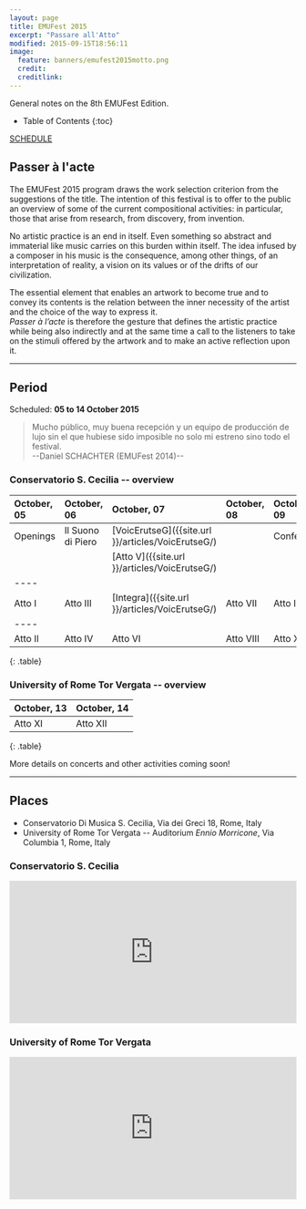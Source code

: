 ```yaml
---
layout: page
title: EMUFest 2015
excerpt: "Passare all'Atto"
modified: 2015-09-15T18:56:11
image:
  feature: banners/emufest2015motto.png
  credit: 
  creditlink: 
---
```


General notes on the 8th EMUFest Edition.

* Table of Contents
{:toc}

<div markdown="0">
  <a href="{{site.url }}/schedule"
    class="btn">SCHEDULE</a>
</div>

## Passer à l'acte

The EMUFest 2015 program draws the work  selection  criterion  from  the
suggestions of the title. The intention of this festival is to offer  to
the public an overview of some of the current compositional activities:
in particular, those that arise  from  research,  from  discovery,  from
invention.

No artistic practice is an end in itself. Even something so abstract and
immaterial like music carries on this burden  within  itself.  The  idea
infused by a composer in his  music  is  the  consequence,  among  other
things, of an interpretation of reality, a vision on its  values  or  of
the drifts of our civilization.

The essential element that enables an artwork  to  become  true  and  to
convey its contents is the relation between the inner necessity  of  the
artist and the choice of the way to express it.   
*Passer à l’acte*  is therefore the gesture that defines the artistic practice  while  being
also indirectly and at the same time a call to the listeners to  take
on the stimuli offered by the artwork and to make an  active  reflection
upon it.

<!-- “PASSARE ALL’ATTO”

(Passer à l’acte)

Il programma EMUfest 2015 ricava dalle suggestioni del titolo il criterio
di selezione delle opere e  intende offrire al pubblico una panoramica
delle attuali esperienze compositive: quelle che nascono dalla ricerca,
dalla scoperta, dall’invenzione.

Nessuna pratica artistica è fine solo a se stessa e anche la musica,
astratta e immateriale, porta in se questa responsabilità. L’idea è ciò che
il compositore incarna nella musica ma è pure la conseguenza di una
interpretazione della realtà, una visione dei valori o delle derive della
nostra civiltà.

L’elemento essenziale che permette ad un’opera d’arte di compiersi e di
trasmettere i suoi contenuti  è la correlazione tra la necessità interiore
dell’artista e la scelta del modo di esprimerla. *Passer à l’acte * è
dunque il gesto che definisce la pratica artistica ma, allo stesso tempo e
in modo indiretto, è anche l’esortazione per noi fruitori, a cogliere gli
stimoli offerti dall’opera e a rendere attiva la nostra riflessione. -->


<!-- ### **[Call for Works](/articles/callforworks)** -->

---

## Period

Scheduled: **05 to 14 October 2015**


> Mucho público, muy buena recepción y un equipo de producción de lujo sin el que hubiese sido imposible no solo mi estreno sino todo el festival.    
  --Daniel SCHACHTER (EMUFest 2014)--

### Conservatorio S. Cecilia -- overview

| October, 05 | October, 06   | October, 07 | October, 08 | October, 09 | October, 10 |
|:------------|:--------------|:------------|:------------|:------------|:------------|
| Openings   | Il Suono di Piero | [VoicErutseG]({{site.url }}/articles/VoicErutseG/) |   | Conference | Workshop |
|            |                | [Atto V]({{site.url }}/articles/VoicErutseG/)         |   |            |          |
|----
| Atto I     | Atto III       | [Integra]({{site.url }}/articles/VoicErutseG/) | Atto VII | Atto IX | Workshop |
|----
| Atto II    | Atto IV        | Atto VI     | Atto VIII   | Atto X      | Workshop    | 
{: .table} 

### University of Rome Tor Vergata -- overview

| October, 13 | October, 14 | 
|:------------|:------------|
| Atto XI     | Atto XII    |
{: .table} 

More details on concerts and other activities coming soon!

---

## Places

 - Conservatorio Di Musica S. Cecilia, Via dei Greci 18, Rome, Italy
 - University of Rome Tor Vergata -- Auditorium *Ennio Morricone*, Via Columbia 1, Rome, Italy

### Conservatorio S. Cecilia

<iframe src="https://www.google.com/maps/embed?pb=!1m14!1m8!1m3!1d2969.3215431453746!2d12.478517!3d41.907446!3m2!1i1024!2i768!4f13.1!3m3!1m2!1s0x132f6055e131a33b%3A0x26a9a22f619a40a6!2sConservatorio+Di+Musica+S.+Cecilia!5e0!3m2!1sen!2sit!4v1427887415450" width='100%' height="250" frameborder="0" style="border:0"></iframe>

### University of Rome Tor Vergata

<iframe src="https://www.google.com/maps/embed?pb=!1m18!1m12!1m3!1d1485.9560566009334!2d12.62180170951288!3d41.851718464956676!2m3!1f0!2f0!3f0!3m2!1i1024!2i768!4f13.1!3m3!1m2!1s0x0000000000000000%3A0xd205133372db63b2!2sFacolt%C3%A0+di+Lettere+e+Filosofia!5e0!3m2!1sen!2sit!4v1442183088907" width='100%' height="250" frameborder="0" style="border:0"></iframe>

<!--**Pro-tip:** Se usiamo **EVENTBRITE** come lo scorso anno, un riquadro evidenziato come questo potrebbe mettere in evidenza le modalità di prenotazione.
{: .notice}
-->
